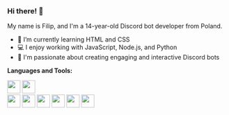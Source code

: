 ### Hi there! 👋

My name is Filip, and I'm a 14-year-old Discord bot developer from Poland.

- 🌱 I’m currently learning HTML and CSS
- 💻 I enjoy working with JavaScript, Node.js, and Python
- 🎨 I'm passionate about creating engaging and interactive Discord bots

**Languages and Tools:**

<code><img height="30" src="https://cdn.jsdelivr.net/gh/devicons/devicon/icons/javascript/javascript-original.svg"></code>
<code><img height="30" src="https://cdn.jsdelivr.net/gh/devicons/devicon/icons/nodejs/nodejs-original.svg"></code>  
<code><img height="30" src="https://cdn.jsdelivr.net/gh/devicons/devicon/icons/python/python-original.svg"></code> 
<code><img height="30" src="https://cdn.jsdelivr.net/gh/devicons/devicon/icons/html5/html5-original.svg"></code>
<code><img height="30" src="https://cdn.jsdelivr.net/gh/devicons/devicon/icons/css3/css3-original.svg"></code>
<code><img height="30" src="https://cdn.jsdelivr.net/gh/devicons/devicon/icons/github/github-original.svg"></code>
<code><img height="30" src="https://cdn.jsdelivr.net/gh/devicons/devicon/icons/git/git-original.svg"></code>
<code><img height="30" src="https://cdn.jsdelivr.net/gh/devicons/devicon/icons/vscode/vscode-original.svg"></code>
